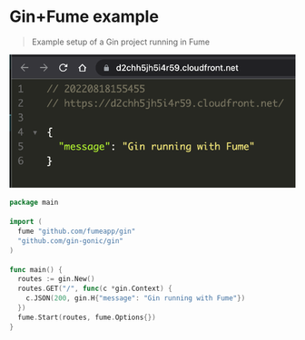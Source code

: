 # Gin+Fume example
> Example setup of a Gin project running in Fume

<p align="center">
  <img src="https://github.com/fumeapp/gin-example/blob/production/gin-example.png?raw=true" />
</p>

```go
package main

import (
  fume "github.com/fumeapp/gin"
  "github.com/gin-gonic/gin"
)

func main() {
  routes := gin.New()
  routes.GET("/", func(c *gin.Context) {
	c.JSON(200, gin.H{"message": "Gin running with Fume"}) 
  })
  fume.Start(routes, fume.Options{})
}
```
